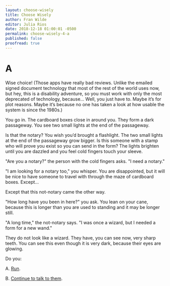 ```yaml
---
layout: choose-wisely
title: Choose Wisely
author: Fran Wilde
editor: Julia Rios
date: 2018-12-18 01:00:01 -0500
permalink: choose-wisely-4-a
published: false
proofread: true
---
```



# A

Wise choice! (Those apps have really bad reviews. Unlike the emailed signed document technology that most of the rest of the world uses now, but hey, this is a disability adventure, so you must work with only the most deprecated of technology, because… Well, you just have to. Maybe it’s for plot reasons. Maybe it’s because no one has taken a look at how usable the system is since the 1980s.)

You go in. The cardboard boxes close in around you. They form a dark passageway. You see two small lights at the end of the passageway.

Is that the notary? You wish you’d brought a flashlight. The two small lights at the end of the passageway grow bigger. Is this someone with a stamp who will prove you exist so you can send in the form? The lights brighten until you are dazzled and you feel cold fingers touch your sleeve.

"Are you a notary?" the person with the cold fingers asks. "I need a notary."

"I am looking for a notary too," you whisper. You are disappointed, but it will be nice to have someone to travel with through the maze of cardboard boxes. Except...

Except that this not-notary came the other way.

"How long have you been in here?" you ask. You lean on your cane, because this is longer than you are used to standing and it may be longer still.

"A long time," the not-notary says. "I was once a wizard, but I needed a form for a new wand."

They do not look like a wizard. They have, you can see now, very sharp teeth. You can see this even though it is very dark, because their eyes are glowing.

Do you:

A. [Run](/choose-wisely-5-a).

B. [Continue to talk to them](/choose-wisely-5-b).
